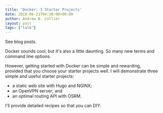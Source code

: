 ```yaml
---
title: 'Docker: 3 Starter Projects'
date: 2018-06-21T04:30:00+00:00
author: Andrew B. Collier
layout: post
tags: ["talk"]
---
```


See blog posts.

Docker sounds cool, but it's also a little daunting. So many new terms and command line options.

However, getting started with Docker can be simple and rewarding, provided that you choose your starter projects well. I will demonstrate three simple and useful starter projects:

- a static web site with Hugo and NGINX;
- an OpenVPN server; and
- an optimal routing API with OSRM.

I'll provide detailed recipes so that you can DIY.